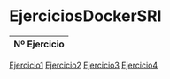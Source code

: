 # EjerciciosDockerSRI

| Nº Ejercicio |
|--------------|
[Ejercicio1](ejercicio1.md)
[Ejercicio2](ejercicio2.md)
[Ejercicio3](ejercicio3.md)
[Ejercicio4](ejercicio4.md)
